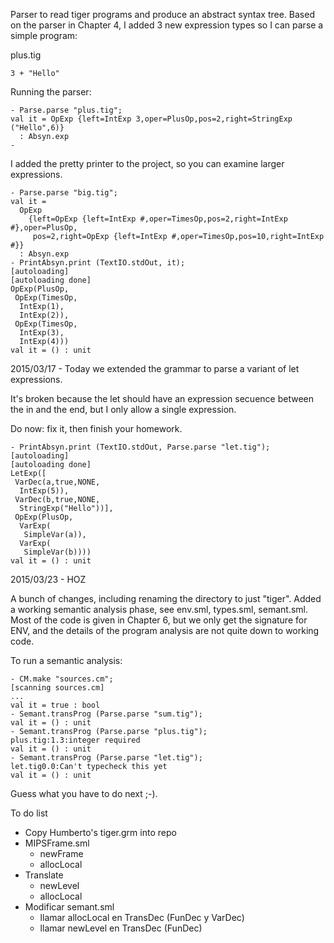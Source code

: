 Parser to read tiger programs and produce an abstract syntax
tree. Based on the parser in Chapter 4, I added 3 new expression types
so I can parse a simple program:

plus.tig
```
3 + "Hello"
```

Running the parser:
```
- Parse.parse "plus.tig";
val it = OpExp {left=IntExp 3,oper=PlusOp,pos=2,right=StringExp ("Hello",6)}
  : Absyn.exp
-
```

I added the pretty printer to the project, so you can examine larger
expressions.

```
- Parse.parse "big.tig";
val it =
  OpExp
    {left=OpExp {left=IntExp #,oper=TimesOp,pos=2,right=IntExp #},oper=PlusOp,
     pos=2,right=OpExp {left=IntExp #,oper=TimesOp,pos=10,right=IntExp #}}
  : Absyn.exp
- PrintAbsyn.print (TextIO.stdOut, it);
[autoloading]
[autoloading done]
OpExp(PlusOp,
 OpExp(TimesOp,
  IntExp(1),
  IntExp(2)),
 OpExp(TimesOp,
  IntExp(3),
  IntExp(4)))
val it = () : unit
```

2015/03/17 - Today we extended the grammar to parse a variant of let
expressions.

It's broken because the let should have an expression secuence between
the in and the end, but I only allow a single expression.

Do now: fix it, then finish your homework.

```
- PrintAbsyn.print (TextIO.stdOut, Parse.parse "let.tig");
[autoloading]
[autoloading done]
LetExp([
 VarDec(a,true,NONE,
  IntExp(5)),
 VarDec(b,true,NONE,
  StringExp("Hello"))],
 OpExp(PlusOp,
  VarExp(
   SimpleVar(a)),
  VarExp(
   SimpleVar(b))))
val it = () : unit
```
2015/03/23 - HOZ

A bunch of changes, including renaming the directory to just "tiger".
Added a working semantic analysis phase, see env.sml, types.sml, semant.sml.
Most of the code is given in Chapter 6, but we only get the signature for
ENV, and the details of the program analysis are not quite down to working
code.

To run a semantic analysis:

```
- CM.make "sources.cm";
[scanning sources.cm]
...
val it = true : bool
- Semant.transProg (Parse.parse "sum.tig");
val it = () : unit
- Semant.transProg (Parse.parse "plus.tig");
plus.tig:1.3:integer required
val it = () : unit
- Semant.transProg (Parse.parse "let.tig");
let.tig0.0:Can't typecheck this yet
val it = () : unit
```

Guess what you have to do next ;-).

To do list

- Copy Humberto's tiger.grm into repo
- MIPSFrame.sml
  - newFrame
  - allocLocal
- Translate 
  - newLevel
  - allocLocal
- Modificar semant.sml
  - llamar allocLocal en TransDec (FunDec y VarDec)
  - llamar newLevel en TransDec (FunDec)








